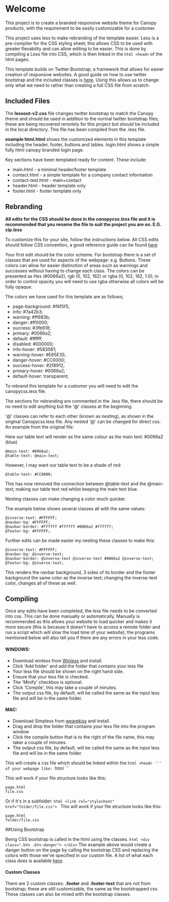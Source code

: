 # Welcome

This project is to create a branded responsive website theme for Canopy products, with the requirement to be easily customizable for a customer.

This project uses less to make rebranding of the template easier. Less is a pre-compiler for the CSS styling sheet; this allows CSS to be used with greater flexability and can allow editing to be easier. This is done by compiling a Less file into CSS, which is then linked in the ```html <head>``` of the html pages.

This template builds on Twitter Bootstrap; a framework that allows for easier creation of responsive websites. A good guide on how to use twitter bootstrap and the included classes is [here](http://getbootstrap.com/css/ "bootstrap"). Using this allows us to change only what we need to rather than creating a full CSS file from scratch.


## Included Files

The **lessout-v2.css** file changes twitter bootstrap to match the Canopy theme and should be used in addition to the normal twitter bootstrap files; these are being recovered remotely for this project but should be included in the local directory.
This file has been compiled from the .less file.

**example html.html**  shows the customized elements in this template including the header, footer, buttons and tables.
login.html shows a simple fully html canopy branded login page.

Key sections have been templated ready for content.
These include:
*	main.html - a minimal header/footer template
*	contact.html - a simple template for a company contact information
*	contact-test.html - main+contact
*	header.html - header template only
*	footer.html - footer template only


## Rebranding

**All edits for the CSS should be done in the _canopycss.less_ file and it is recommended that you rename the file to suit the project you are on. E.G. cip.less**

To customize this for your site, follow the instructions below. All CSS edits should follow CSS convention, a good reference guide can be found [here](http://www.w3schools.com/cssref/default.asp "W3Schools")

Your first edit should be the color scheme. For bootstrap there is a set of classes that are used for aspects of the webpage: e.g. Buttons. These colors can allow for easier distinction of areas such as warnings and successes without having to change each class. The colors can be presented as Hex (#0066a2), rgb (0, 102, 162) or rgba (0, 102, 162, 1.0); in order to control opacity you will need to use rgba otherwise all colors will be fully opaque.

The colors we have used for this template are as follows;

* page-background: #f6f5f5;
* info: #7a42b3;
* warning: #ff683b;
* danger: #ff0000;
* success: #3fb618;
* primary: #0066a2;
* default: #ffffff;
* disabled: #000000;
* info-hover: #583081;
* warning-hover: #E65E35;
* danger-hover: #CC0000;
* success-hover: #2f8912;
* primary-hover: #0066a2;
* default-hover: transparent;

To rebrand this template for a customer you will need to edit the canopycss.less file.

The sections for rebranding are commented in the .less file, there should be no need to edit anything but the '@' classes at the beginning.

'@' classes can refer to each other (known as nesting), as shown in the original Canopycss.less file. Any nested '@' can be changed for direct css.
An example from the original file:

Here our table text will render as the same colour as the main text: #0066a2 (blue)

	@main-text: #0066a2;
	@table-text: @main-text;

However, I may want our table text to be a shade of red:

	@table-text: #CC0000;

This has now removed the connection between @table-text and the @main-text; making our table text red whilst keeping the main text blue. 


Nesting classes can make changing a color much quicker.

The example below shows several classes all with the same values:

	@inverse-text: #FFFFFF;
	@navbar-bg: #FFFFFF;
	@navbar-border: #ffffff #ffffff #0066a2 #ffffff;
	@footer-bg: #FFFFFF;

Further edits can be made easier my nesting these classes to make this:

	@inverse-text: #FFFFFF;
	@navbar-bg: @inverse-text;
	@navbar-border: @inverse-text @inverse-text #0066a2 @inverse-text;
	@footer-bg: @inverse-text;

This renders the navbar background, 3 sides of its border and the footer background the same color as the inverse text; changing the inverse-text color, changes all of these as well.

## Compiling

Once any edits have been completed, the less file needs to be converted into css. This can be done manually or automatically. 
Manually is recommended as this allows your website to load quicker and makes it more secure (this is because it doesn't have to access a remote folder and run a script which will slow the load time of your website); the programs mentioned below will also tell you if there are any errors in your less code.

#### WINDOWS: 
*	Download winless from [Winless](winless.org) and install.
*	Click 'Add folder' and add the folder that contains your less file
*	Your less file should be shown on the right hand side.
*	Ensure that your less file is checked.
*	The 'Minify' checkbox is optional.
*	Click 'Compile', this may take a couple of minutes.
*	The output css file, by default, will be called the same as the input less file and will be in the same folder.

#### MAC:
*	Download Simpless from [wearekiss](wearekiss.com/simpless) and install.
*	Drag and drop the folder that contains your less file into the program window
*	Click the compile button that is to the right of the file name, this may taker a couple of minutes.
*	The output css file, by default, will be called the same as the input less file and will be in the same folder.

This will create a css file which should be linked within the ```html <head> ''' of your webpage like:
	```html
	<link rel="stylesheet" href="file.css">
	```

This will work if your file structure looks like this:
```
page.html
file.css
```

Or if it's in a subfolder:
	```html
	<link rel="stylesheet" href="folder/file.css">
	```
This will work if your file structure looks like this:
```
page.html
folder/file.css
```

##Using Bootstrap

Being CSS bootstrap is called in the html using the classes.
	``` html
	<div class=".btn .btn-danger">
	</div>
	```
The example above would create a danger button on the page by calling the bootstrap CSS and replacing the colors with those we've specified in our custom file. A list of what each class does is available [here](http://getbootstrap.com/css/ "bootstrap").

#### Custom Classes

There are 2 custom classes: __.footer__ and __.footer-text__ that are not from bootstrap; these are still customizable, the same as the bootstrapped css. These classes can also be mixed with the bootstrap classes.